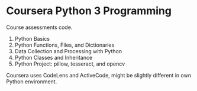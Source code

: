 # Coursera Python 3 Programming

Course assessments code.

1. Python Basics
1. Python Functions, Files, and Dictionaries
1. Data Collection and Processing with Python
1. Python Classes and Inheritance
1. Python Project: pillow, tesseract, and opencv

Coursera uses CodeLens and ActiveCode, might be slightly different in own Python environment.